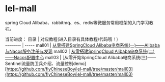 # lel-mall
  spring Cloud Alibaba、rabbitmq、es、redis等微服务常用框架的入门学习教程。

当前进度：
  目录     | 对应教程(进入目录有具体教程/代码哦！)  
-------- | -----
mall01  | [从零搭建SpringCloud Alibaba电商系统(一)——Alibaba与Nacos服务注册与发现](https://github.com/flyChineseBoy/lel-mall/tree/master/mall01/mall)
mall02  | [从零搭建SpringCloud Alibaba电商系统(二)——Nacos配置中心](https://github.com/flyChineseBoy/lel-mall/tree/master/mall02)
mall03  | [从零开始SpringCloud Alibaba电商系统(三)——Sentinel流量防卫兵介绍、流量控制demo] [https://github.com/flyChineseBoy/lel-mall/tree/master/mall03](https://github.com/flyChineseBoy/lel-mall/tree/master/mall03)
